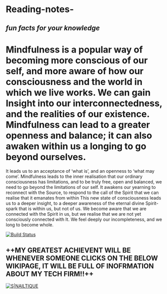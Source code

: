 # Reading-notes-

## _fun facts for your knowledge_

   # **Mindfulness is a popular way of becoming more conscious of our self, and more aware of how our consciousness and the world in which we live works. We can gain Insight into our    interconnectedness, and the realities of our existence. Mindfulness can lead to a greater openness and balance; it can also awaken within us a longing to go beyond ourselves.** #

  It leads us to an acceptance of ‘what is’, and an openness to ‘what may come’. Mindfulness leads to the inner realisation that our ordinary consciousness has limitations, and to    be truly free, open and balanced, we need to go beyond the limitations of our self. It awakens our yearning to reconnect with the Source, to respond to the call of the Spirit     that we can realise that it emanates from within This new state of consciousness leads us to a deeper insight, to a deeper awareness of the eternal divine Spirit-spark that is    within us, but not of us. We become aware that we are connected with the Spirit in us, but we realise that we are not yet consciously connected with It. We feel deeply our incompleteness, and we long to become whole.
  
  
  [![Build Status](https://travis-ci.org/joemccann/dillinger.svg?branch=master)](https://travis-ci.org/joemccann/dillinger)
  
  
  ## ++MY GREATEST ACHIEVENT WILL BE WHENEVER SOMEONE CLICKS ON THE BELOW WIKIPAGE, IT WILL BE FULL OF INOFRMATION ABOUT MY TECH FIRM!!++
  [![S|NAILTIQUE](https://onewiththewater.org/growth-mindset-mixed-mindset/)](https://en.wikipedia.org/w/index.phpsearch=Nailtique&title=Special%3ASearch&profile=advanced&fulltext=1&ns0=1)


